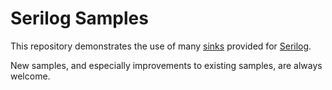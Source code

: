 Serilog Samples
===============

This repository demonstrates the use of many [sinks](https://github.com/serilog/serilog/wiki/Provided-Sinks) provided for [Serilog](http://serilog.net).

New samples, and especially improvements to existing samples, are always welcome.
